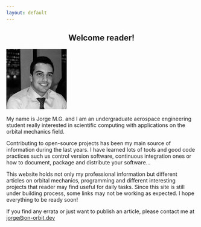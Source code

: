 ```yaml
---
layout: default
---
```



<h2 style="text-align: center">Welcome reader!</h2>

![image](img/me.jpg)

My name is Jorge M.G. and I am an undergraduate aerospace engineering student
really interested in scientific computing with applications on the orbital
mechanics field.

Contributing to open-source projects has been my main source of information
during the last years. I have learned lots of tools and good code practices
such us  control version software, continuous integration ones or how to
document, package and distribute your software...  

This website holds not only my professional information but different articles
on orbital mechanics, programming and different interesting projects that
reader may find useful for daily tasks. Since this site is still under building
process, some links may not be working as expected. I hope everything to be
ready soon!

If you find any errata or just want to publish an article, please contact me at
<a style="color:magenta" href="mailto:jorge@on-dev.com">jorge@on-orbit.dev</a>

